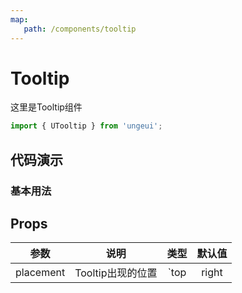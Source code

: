 ```yaml
---
map:
   path: /components/tooltip
---
```


# Tooltip

这里是Tooltip组件

```js
import { UTooltip } from 'ungeui';
```

## 代码演示

### 基本用法

<demo src="./demo/base.vue"
 language="vue"
 title="基本用法"
 desc="基本用法">
</demo>

## Props

| 参数  |   说明   |   类型    |   默认值    |
| :---: | :------: | :-------: | :---------: |
| placement | Tooltip出现的位置 | `top | right | bottom |left` | `top`
